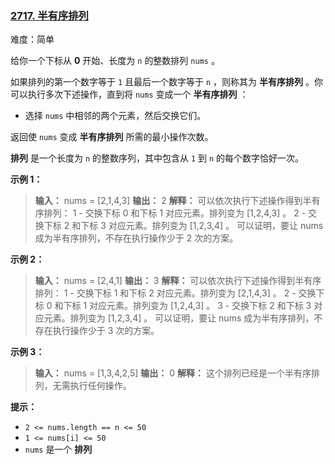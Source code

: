 ### [2717\. 半有序排列](https://leetcode.cn/problems/semi-ordered-permutation/)

难度：简单

给你一个下标从 **0** 开始、长度为 `n` 的整数排列 `nums` 。

如果排列的第一个数字等于 `1` 且最后一个数字等于 `n` ，则称其为 **半有序排列** 。你可以执行多次下述操作，直到将 `nums` 变成一个 **半有序排列** ：

- 选择 `nums` 中相邻的两个元素，然后交换它们。

返回使 `nums` 变成 **半有序排列** 所需的最小操作次数。

**排列** 是一个长度为 `n` 的整数序列，其中包含从 `1` 到 `n` 的每个数字恰好一次。

**示例 1：**

> **输入：** nums = [2,1,4,3]
> **输出：** 2
> **解释：** 可以依次执行下述操作得到半有序排列：
> 1 - 交换下标 0 和下标 1 对应元素。排列变为 [1,2,4,3] 。
> 2 - 交换下标 2 和下标 3 对应元素。排列变为 [1,2,3,4] 。
> 可以证明，要让 nums 成为半有序排列，不存在执行操作少于 2 次的方案。

**示例 2：**

> **输入：** nums = [2,4,1]
> **输出：** 3
> **解释：** 可以依次执行下述操作得到半有序排列：
> 1 - 交换下标 1 和下标 2 对应元素。排列变为 [2,1,4,3] 。
> 2 - 交换下标 0 和下标 1 对应元素。排列变为 [1,2,4,3] 。
> 3 - 交换下标 2 和下标 3 对应元素。排列变为 [1,2,3,4] 。
> 可以证明，要让 nums 成为半有序排列，不存在执行操作少于 3 次的方案。

**示例 3：**

> **输入：** nums = [1,3,4,2,5]
> **输出：** 0
> **解释：** 这个排列已经是一个半有序排列，无需执行任何操作。

**提示：**

- `2 <= nums.length == n <= 50`
- `1 <= nums[i] <= 50`
- `nums` 是一个 **排列**

